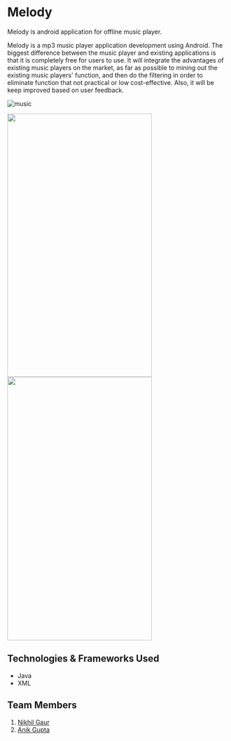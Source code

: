 
# Melody
Melody is android application for offline music player.

Melody is a mp3 music player application development using Android. The biggest 
difference between the music player and existing applications is that it is completely 
free for users to use. It will integrate the advantages of existing music players on the 
market, as far as possible to mining out the existing music players' function, and then 
do the filtering in order to eliminate function that not practical or low cost-effective. 
Also, it will be keep improved based on user feedback.

![music](https://user-images.githubusercontent.com/67824570/143304969-e2dcfb52-341c-4c24-98b4-08ee1c8ed406.png)


<img src="https://user-images.githubusercontent.com/67824570/143981644-c6fc13c3-81ca-47ae-b6e3-7d4747dc6e9c.jpg" width="330" height="600">
<img src="https://user-images.githubusercontent.com/67824570/143981664-d60b7452-66bc-44fb-939b-7ec20057d342.jpg" width="330" height="600">



## Technologies & Frameworks Used
<ul>
    <li>Java</li>
    <li>XML</li>
</ul>

## Team Members
<ol>
<li><a href="https://github.com/nikhil-gaur457" target="_blank">Nikhil Gaur</a></li>
<li><a href="https://github.com/Anik-23" target="_blank">Anik Gupta</a></li>
</ol>
